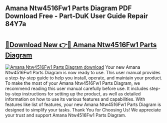 ## Amana Ntw4516Fw1 Parts Diagram PDF Download Free - Part-DuK User Guide Repair 84Y7a

# <h2><a href="http://dfh5rh.blite.top/?on=Amana+Ntw4516Fw1+Parts+Diagram">🔗Download New 👉🔴 Amana Ntw4516Fw1 Parts Diagram</a></h2>

[![Amana Ntw4516Fw1 Parts Diagram download](https://i.imgur.com/lujVjoI.png)](http://dfh5rh.blite.top/?on=Amana+Ntw4516Fw1+Parts+Diagram)
Your new Amana Ntw4516Fw1 Parts Diagram is now ready to use. This user manual provides a step-by-step guide to help you install, operate, and maintain your product. To make the most of your Amana Ntw4516Fw1 Parts Diagram, we recommend reading this user manual carefully before use. It includes step-by-step instructions for setting up the product, as well as detailed information on how to use its various features and capabilities. With features like list of features, your new Amana Ntw4516Fw1 Parts Diagram is designed to simplify your tasks. Thank You for Choosing Us! We appreciate your trust and support Amana Ntw4516Fw1 Parts Diagram.
